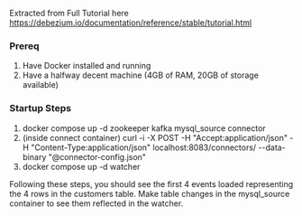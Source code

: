 
Extracted from Full Tutorial here
https://debezium.io/documentation/reference/stable/tutorial.html

### Prereq
1. Have Docker installed and running
2. Have a halfway decent machine (4GB of RAM, 20GB of storage available)

### Startup Steps
1. docker compose up -d zookeeper kafka mysql_source connector
2. (inside connect container) curl -i -X POST -H "Accept:application/json" -H "Content-Type:application/json" localhost:8083/connectors/ --data-binary "@connector-config.json"
3. docker compose up -d watcher

Following these steps, you should see the first 4 events loaded representing the 4 rows in the customers table.
Make table changes in the mysql_source container to see them reflected in the watcher.